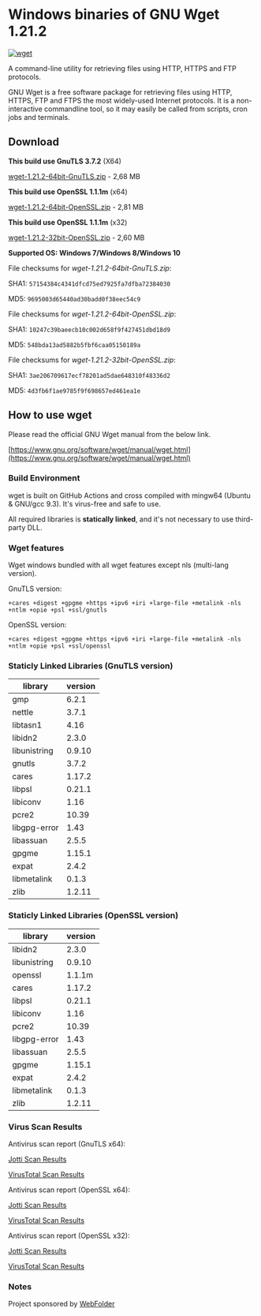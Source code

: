 # Windows binaries of GNU Wget 1.21.2

[![wget](https://github.com/webfolderio/wget-windows/actions/workflows/wget.yml/badge.svg)](https://github.com/webfolderio/wget-windows/actions/workflows/wget.yml)

A command-line utility for retrieving files using HTTP, HTTPS and FTP protocols.

GNU Wget is a free software package for retrieving files using HTTP, HTTPS, FTP
and FTPS the most widely-used Internet protocols. It is a non-interactive commandline tool,
so it may easily be called from scripts, cron jobs and terminals.

## Download

__This build use GnuTLS 3.7.2__ (X64)

[wget-1.21.2-64bit-GnuTLS.zip](https://github.com/webfolderio/wget-windows/releases/download/1.21.2/wget-1.21.2-64bit-GnuTLS.zip) - 2,68 MB

__This build use OpenSSL 1.1.1m__ (x64)

[wget-1.21.2-64bit-OpenSSL.zip](https://github.com/webfolderio/wget-windows/releases/download/1.21.2/wget-1.21.2-64bit-OpenSSL.zip) - 2,81 MB

__This build use OpenSSL 1.1.1m__ (x32)

[wget-1.21.2-32bit-OpenSSL.zip](https://github.com/webfolderio/wget-windows/releases/download/v1.21.2/wget-1.21.2-32bit-OpenSSL.zip) - 2,60 MB

__Supported OS: Windows 7/Windows 8/Windows 10__

File checksums for *wget-1.21.2-64bit-GnuTLS.zip*:

SHA1: `57154384c4341dfcd75ed7925fa7dfba72384030`

MD5: `9695003d65440ad30badd0f38eec54c9`


File checksums for *wget-1.21.2-64bit-OpenSSL.zip*:

SHA1: `10247c39baeecb10c002d658f9f427451dbd18d9`

MD5: `548bda13ad5882b5fbf6caa05150189a`


File checksums for *wget-1.21.2-32bit-OpenSSL.zip*:

SHA1: `3ae206709617ecf78201ad5dae648310f48336d2`

MD5: `4d3fb6f1ae9785f9f698657ed461ea1e`

## How to use wget

Please read the official GNU Wget manual from the below link.

[https://www.gnu.org/software/wget/manual/wget.html](https://www.gnu.org/software/wget/manual/wget.html)

### Build Environment

wget is built on GitHub Actions and cross compiled with mingw64 (Ubuntu & GNU/gcc 9.3). It's virus-free and safe to use.

All required libraries is **statically linked**, and it's not necessary to use third-party DLL.


### Wget features

Wget windows bundled with all wget features except nls (multi-lang version).

GnuTLS version:

`+cares +digest +gpgme +https +ipv6 +iri +large-file +metalink -nls +ntlm +opie +psl +ssl/gnutls`

OpenSSL version:

`+cares +digest +gpgme +https +ipv6 +iri +large-file +metalink -nls +ntlm +opie +psl +ssl/openssl`

### Staticly Linked Libraries (GnuTLS version)

library       | version |
--------------| --------|
gmp           | 6.2.1   |
nettle        | 3.7.1   |
libtasn1      | 4.16    |
libidn2       | 2.3.0   |
libunistring  | 0.9.10  |
gnutls        | 3.7.2   |
cares         | 1.17.2  |
libpsl        | 0.21.1  |
libiconv      | 1.16    |
pcre2         | 10.39   |
libgpg-error  | 1.43    |
libassuan     | 2.5.5   |
gpgme         | 1.15.1  |
expat         | 2.4.2   |
libmetalink   | 0.1.3   |
zlib          | 1.2.11  |

### Staticly Linked Libraries (OpenSSL version)

library       | version |
--------------| --------|
libidn2       | 2.3.0   |
libunistring  | 0.9.10  |
openssl       | 1.1.1m  |
cares         | 1.17.2  |
libpsl        | 0.21.1  |
libiconv      | 1.16    |
pcre2         | 10.39   |
libgpg-error  | 1.43    |
libassuan     | 2.5.5   |
gpgme         | 1.15.1  |
expat         | 2.4.2   |
libmetalink   | 0.1.3   |
zlib          | 1.2.11  |

### Virus Scan Results

Antivirus scan report (GnuTLS x64):

[Jotti Scan Results](https://virusscan.jotti.org/en-US/filescanjob/l0d6nevv4k,qzafdqeluk)

[VirusTotal Scan Results](https://www.virustotal.com/gui/file/6eadddd5e637ef55181557571db1ca4d6ce18346d88cee0bba28b09ee266dc07)

Antivirus scan report (OpenSSL x64):

[Jotti Scan Results](https://virusscan.jotti.org/en-US/filescanjob/qzafdqeluk)

[VirusTotal Scan Results](https://www.virustotal.com/gui/file/00eb92692fc50fc15636123a288da6581870316d25496f73ac4b3977fd186033)

Antivirus scan report (OpenSSL x32):

[Jotti Scan Results](https://virusscan.jotti.org/en-US/filescanjob/sldl9sna9a)

[VirusTotal Scan Results](https://www.virustotal.com/gui/file/029438aa22459998d7f159fce65406d6eb72bb407f89a01769c32e1f805550c0)


### Notes

Project sponsored by [WebFolder](https://webfolder.io)
